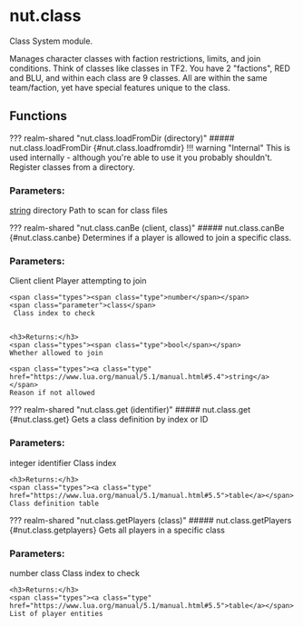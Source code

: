 # nut.class
Class System module.

Manages character classes with faction restrictions, limits, and join conditions. Think of classes like classes in TF2. You have 2 "factions", RED and BLU, and within each class
are 9 classes. All are within the same team/faction, yet have special features unique to the class.
## Functions
??? realm-shared "<a id=nut.class.loadFromDir></a>nut.class.loadFromDir (directory)"
    ##### nut.class.loadFromDir {#nut.class.loadfromdir}
    !!! warning "Internal"
        This is used internally - although you're able to use it you probably shouldn't.
    Register classes from a directory.
    <h3>Parameters:</h3>
    <span class="types"><a class="type" href="https://www.lua.org/manual/5.1/manual.html#5.4">string</a></span>
    <span class="parameter">directory</span>
     Path to scan for class files



??? realm-shared "<a id=nut.class.canBe></a>nut.class.canBe (client, class)"
    ##### nut.class.canBe {#nut.class.canbe}
    Determines if a player is allowed to join a specific class.
    <h3>Parameters:</h3>
    <span class="types"><span class="type">Client</span></span>
    <span class="parameter">client</span>
     Player attempting to join

    <span class="types"><span class="type">number</span></span>
    <span class="parameter">class</span>
     Class index to check


    <h3>Returns:</h3>
    <span class="types"><span class="type">bool</span></span>
    Whether allowed to join

    <span class="types"><a class="type" href="https://www.lua.org/manual/5.1/manual.html#5.4">string</a></span>
    Reason if not allowed



??? realm-shared "<a id=nut.class.get></a>nut.class.get (identifier)"
    ##### nut.class.get {#nut.class.get}
    Gets a class definition by index or ID
    <h3>Parameters:</h3>
    <span class="types"><span class="type">integer</span></span>
    <span class="parameter">identifier</span>
     Class index


    <h3>Returns:</h3>
    <span class="types"><a class="type" href="https://www.lua.org/manual/5.1/manual.html#5.5">table</a></span>
    Class definition table



??? realm-shared "<a id=nut.class.getPlayers></a>nut.class.getPlayers (class)"
    ##### nut.class.getPlayers {#nut.class.getplayers}
    Gets all players in a specific class
    <h3>Parameters:</h3>
    <span class="types"><span class="type">number</span></span>
    <span class="parameter">class</span>
     Class index to check


    <h3>Returns:</h3>
    <span class="types"><a class="type" href="https://www.lua.org/manual/5.1/manual.html#5.5">table</a></span>
    List of player entities



